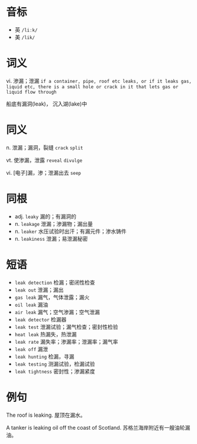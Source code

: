 # 音标

- 英 `/liːk/`
- 美 `/lik/`

# 词义

vi. 渗漏；泄漏
`if a container, pipe, roof etc leaks, or if it leaks gas, liquid etc, there is a small hole or crack in it that lets gas or liquid flow through`



船底有漏洞(leak)， 沉入湖(lake)中

# 同义

n. 泄漏；漏洞，裂缝
`crack` `split`

vt. 使渗漏，泄露
`reveal` `divulge`

vi. [电子]漏，渗；泄漏出去
`seep`

# 同根

- adj. `leaky` 漏的；有漏洞的
- n. `leakage` 泄漏；渗漏物；漏出量
- n. `leaker` 水压试验时出汗；有漏元件；渗水铸件
- n. `leakiness` 泄漏；易泄漏秘密

# 短语

- `leak detection` 检漏；密闭性检查
- `leak out` 泄漏；漏出
- `gas leak` 漏气，气体泄露；漏火
- `oil leak` 漏油
- `air leak` 漏气；空气渗漏；空气泄漏
- `leak detector` 检漏器
- `leak test` 泄漏试验；漏气检查；密封性检验
- `heat leak` 热漏失，热泄漏
- `leak rate` 漏失率；渗漏率；泄漏率；漏气率
- `leak off` 漏泄
- `leak hunting` 检漏，寻漏
- `leak testing` 测漏试验，检漏试验
- `leak tightness` 密封性；渗漏紧度

# 例句

The roof is leaking.
屋顶在漏水。

A tanker is leaking oil off the coast of Scotland.
苏格兰海岸附近有一艘油轮漏油。


